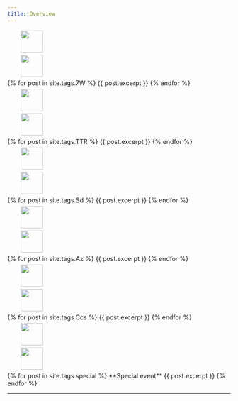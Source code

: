 ```yaml
---
title: Overview
---
```


<div>
 <img src="/wpoc/assets/images/7W.jpg" width="50" style="display: block; margin-left: 30px; margin-bottom: 5px; margin-top:5px"/>
</div>
<div>
 <img src="/wpoc/assets/images/LowResIcon/7W.jpg" width="50" style="display: block; margin-left: 30px; margin-bottom: 5px; margin-top:5px"/>
</div>
{% for post in site.tags.7W %}
{{ post.excerpt }}
{% endfor %}
<br>

<div>
 <img src="/wpoc/assets/images/TTR.jpg" width="50" style="display: block; margin-left: 30px; margin-bottom: 5px; margin-top:5px"/>
</div>
<div>
 <img src="/wpoc/assets/images/LowResIcon/TTR.jpg" width="50" style="display: block; margin-left: 30px; margin-bottom: 5px; margin-top:5px"/>
</div>
{% for post in site.tags.TTR %}
{{ post.excerpt }}
{% endfor %}
<br>

<div>
 <img src="/wpoc/assets/images/Sp.jpg" width="50" style="display: block; margin-left: 30px; margin-bottom: 5px; margin-top:5px"/>
</div>
<div>
 <img src="/wpoc/assets/images/LowResIcon/Sp.jpg" width="50" style="display: block; margin-left: 30px; margin-bottom: 5px; margin-top:5px"/>
</div>
{% for post in site.tags.Sd %}
{{ post.excerpt }}
{% endfor %}
<br>

<div>
 <img src="/wpoc/assets/images/Az.png" width="50" style="display: block; margin-left: 30px; margin-bottom: 5px; margin-top:5px"/>
</div>
<div>
 <img src="/wpoc/assets/images/LowResIcon/Az.png" width="50" style="display: block; margin-left: 30px; margin-bottom: 5px; margin-top:5px"/>
</div>
{% for post in site.tags.Az %}
{{ post.excerpt }}
{% endfor %}
<br>

<div>
 <img src="/wpoc/assets/images/Ccs.png" width="50" style="display: block; margin-left: 30px; margin-bottom: 5px; margin-top:5px"/>
</div>
<div>
 <img src="/wpoc/assets/images/LowResIcon/Ccs.png" width="50" style="display: block; margin-left: 30px; margin-bottom: 5px; margin-top:5px"/>
</div>
{% for post in site.tags.Ccs %}
{{ post.excerpt }}
{% endfor %}
<br>

<div>
 <img src="/wpoc/assets/images/Special.jpg" width="50" style="display: block; margin-left: 30px; margin-bottom: 5px; margin-top:5px"/>
</div>
<div>
 <img src="/wpoc/assets/images/LowResIcon/Special.jpg" width="50" style="display: block; margin-left: 30px; margin-bottom: 5px; margin-top:5px"/>
</div>
{% for post in site.tags.special %}
**Special event**
{{ post.excerpt }}
{% endfor %}
<br>

---



